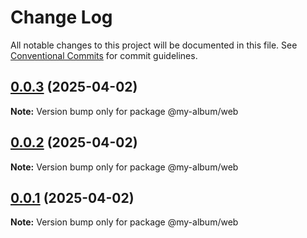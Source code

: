 # Change Log

All notable changes to this project will be documented in this file.
See [Conventional Commits](https://conventionalcommits.org) for commit guidelines.

## [0.0.3](https://github.com/eduardogomesf/my-album/compare/@my-album/web@0.0.1...@my-album/web@0.0.3) (2025-04-02)

**Note:** Version bump only for package @my-album/web





## [0.0.2](https://github.com/eduardogomesf/my-album/compare/@my-album/web@0.0.1...@my-album/web@0.0.2) (2025-04-02)

**Note:** Version bump only for package @my-album/web





## [0.0.1](https://github.com/eduardogomesf/my-album/compare/@my-album/web@0.0.1...@my-album/web@0.0.1) (2025-04-02)

**Note:** Version bump only for package @my-album/web
